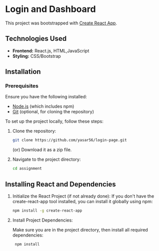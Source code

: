 # Login and Dashboard

This project was bootstrapped with [Create React App](https://github.com/facebook/create-react-app).

## Technologies Used

- **Frontend:** React.js, HTML,JavaScript
- **Styling:** CSS/Bootstrap


## Installation

### Prerequisites

Ensure you have the following installed:

- [Node.js](https://nodejs.org/) (which includes npm)
- [Git](https://git-scm.com/) (optional, for cloning the repository)

To set up the project locally, follow these steps:

1. Clone the repository:

   ```bash
   git clone https://github.com/yasar56/login-page.git 

   ```
   (or) Download it as a zip file.

2. Navigate to the project directory:

   ```bash
   cd assignment
   ```


## Installing React and Dependencies

1. Initialize the React Project (if not already done):
   If you don't have the create-react-app tool installed, you can install it globally using npm:

   ```bash
   npm install -g create-react-app

   ```

2. Install Project Dependencies:

   Make sure you are in the project directory, then install all required dependencies:

   ```bash
    npm install

   ```
   
